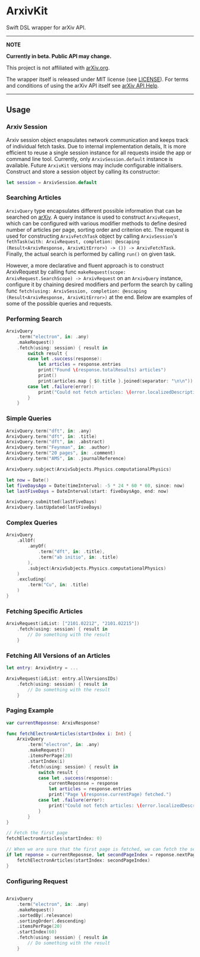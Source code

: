 # ArxivKit

Swift DSL wrapper for arXiv API.

---
**NOTE**

**Currently in beta. Public API may change.**

This project is not affiliated with [arXiv.org](https://arxiv.org). 

The wrapper itself is released under MIT license (see [LICENSE](LICENSE)). For terms and conditions of using the arXiv API itself see [arXiv API Help](https://arxiv.org/help/api).

---

## Usage

### Arxiv Session

Arxiv session object enapsulates network communication and keeps track of individual fetch tasks. Due to internal implementation details, It is more efficient to reuse a single session instance for all requests inside the app or command line tool. Currently, only  `ArxivSession.default` instance is available. Future `ArxivKit` versions may include configurable initialisers. Construct and store a session object by calling its constructor:

```swift
let session = ArxivSession.default
```

### Searching Articles

`ArxivQuery` type encapsulates different possible information that can be searched on [arXiv](https://arxiv.org). A query instance is used to construct `ArxivRequest`, which can be configured with various modifier methods to define desired number of articles per page, sorting order and criterion etc. The request is used for constructing `ArxivFetchTask` object by calling `ArxivSession`'s `fethTask(with: ArxivRequest, completion: @escaping (Result<ArxivResponse, ArxivKitError>) -> ()) -> ArxivFetchTask`. Finally, the actual search is performed by calling `run()` on given task.

However, a more declarative and fluent approach is to construct ArxivRequest by calling func `makeRequest(scope: ArxivRequest.SearchScope) -> ArxivRequest` on an `ArxivQuery` instance, configure it by chaining desired modifiers and perform the search by calling func `fetch(using: ArxivSession, completion: @escaping (Result<ArxivResponse, ArxivKitError>)` at the end. Below are examples of some of the possible queries and requests.

### Performing Search

```swift
ArxivQuery
    .term("electron", in: .any)
    .makeRequest()
    .fetch(using: session) { result in
        switch result {
        case let .success(response):
            let articles = response.entries
            print("Found \(response.totalResults) articles")
            print()
            print(articles.map { $0.title }.joined(separator: "\n\n"))
        case let .failure(error):
            print("Could not fetch articles: \(error.localizedDescription)")
        }
    }
```
### Simple Queries

```swift
ArxivQuery.term("dft", in: .any)
ArxivQuery.term("dft", in: .title)
ArxivQuery.term("dft", in: .abstract)
ArxivQuery.term("Feynman", in: .author)
ArxivQuery.term("20 pages", in: .comment)
ArxivQuery.term("AMS", in: .journalReference)

ArxivQuery.subject(ArxivSubjects.Physics.computationalPhysics)

let now = Date()
let fiveDaysAgo = Date(timeInterval: -5 * 24 * 60 * 60, since: now)
let lastFiveDays = DateInterval(start: fiveDaysAgo, end: now)

ArxivQuery.submitted(lastFiveDays)
ArxivQuery.lastUpdated(lastFiveDays)
```

### Complex Queries

``` swift
ArxivQuery
    .allOf(
        .anyOf(
            .term("dft", in: .title),
            .term("ab initio", in: .title)
        ),
        .subject(ArxivSubjects.Physics.computationalPhysics)
    )
    .excluding(
        .term("Cu", in: .title)
    )
}
```

### Fetching Specific Articles

```swift
ArxivRequest(idList: ["2101.02212", "2101.02215"])
    .fetch(using: session) { result in
        // Do something with the result
    }
```

### Fetching All Versions of an Articles

```swift
let entry: ArxivEntry = ...

ArxivRequest(idList: entry.allVersionsIDs)
    .fetch(using: session) { result in
        // Do something with the result
    }
```

### Paging Example

```swift
var currentReposnse: ArxivResponse?

func fetchElectronArticles(startIndex i: Int) {
    ArxivQuery
        .term("electron", in: .any)
        .makeRequest()
        .itemsPerPage(20)
        .startIndex(i)
        .fetch(using: session) { result in
            switch result {
            case let .success(response):
                currentReposnse = response
                let articles = response.entries
                print("Page \(response.currentPage) fetched.")
            case let .failure(error):
                print("Could not fetch articles: \(error.localizedDescription)")
            }
        }
}

// Fetch the first page
fetchElectronArticles(startIndex: 0)

// When we are sure that the first page is fetched, we can fetch the second page
if let reponse = currentReposnse, let secondPageIndex = reponse.nextPageStartIndex {
    fetchElectronArticles(startIndex: secondPageIndex)
}
```

### Configuring Request

```swift

ArxivQuery
    .term("electron", in: .any)
    .makeRequest()
    .sortedBy(.relevance)
    .sortingOrder(.descending)
    .itemsPerPage(20)
    .startIndex(60)
    .fetch(using: session) { result in
        // Do something with the result
    }
```


